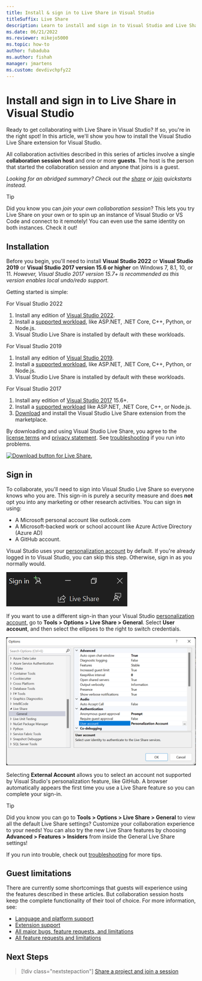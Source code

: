 ```yaml
---
title: Install & sign in to Live Share in Visual Studio
titleSuffix: Live Share
description: Learn to install and sign in to Visual Studio and Live Share so that you can collaborate on projects with your team.
ms.date: 06/21/2022
ms.reviewer: mikejo5000
ms.topic: how-to
author: fubaduba
ms.author: fishah
manager: jmartens
ms.custom: devdivchpfy22
---
```


<!--
Copyright © Microsoft Corporation
All rights reserved.
Creative Commons Attribution 4.0 License (International): https://creativecommons.org/licenses/by/4.0/legalcode
-->

# Install and sign in to Live Share in Visual Studio

Ready to get collaborating with Live Share in Visual Studio? If so, you're in the right spot! In this article, we'll show you how to install the Visual Studio Live Share extension for Visual Studio.

All collaboration activities described in this series of articles involve a single **collaboration session host** and one or more **guests**. The host is the person that started the collaboration session and anyone that joins is a guest.

*Looking for an abridged summary? Check out the [share](../quickstart/share.md) or [join](../quickstart/join.md) quickstarts instead.*

> [!TIP]
> Did you know you can *join your own collaboration session*? This lets you try Live Share on your own or to spin up an instance of Visual Studio or VS Code and connect to it remotely! You can even use the same identity on both instances. Check it out!

## Installation

Before you begin, you'll need to install **Visual Studio 2022** or **Visual Studio 2019** or  **Visual Studio 2017 version 15.6 or higher** on Windows 7, 8.1, 10, or 11. *However, Visual Studio 2017 version 15.7+ is recommended as this version enables local undo/redo support.*

Getting started is simple:

For Visual Studio 2022

1. Install any edition of [Visual Studio 2022](https://visualstudio.microsoft.com/vs/).
2. Install a [supported workload](../reference/platform-support.md#visual-studio), like ASP.NET, .NET Core, C++, Python, or Node.js.
3. Visual Studio Live Share is installed by default with these workloads.

For Visual Studio 2019

1. Install any edition of [Visual Studio 2019](https://visualstudio.microsoft.com/vs/).
2. Install a [supported workload](../reference/platform-support.md#visual-studio), like ASP.NET, .NET Core, C++, Python, or Node.js.
3. Visual Studio Live Share is installed by default with these workloads.

For Visual Studio 2017

1. Install any edition of [Visual Studio 2017](https://visualstudio.microsoft.com/vs/older-downloads/) 15.6+.
2. Install a [supported workload](../reference/platform-support.md) like ASP.NET, .NET Core, C++, or Node.js.
3. [Download](https://aka.ms/vsls-dl/vs) and install the Visual Studio Live Share extension from the marketplace.

By downloading and using Visual Studio Live Share, you agree to the [license terms](https://aka.ms/vsls-license) and [privacy statement](https://www.microsoft.com/en-us/privacystatement/EnterpriseDev/default.aspx). See [troubleshooting](../troubleshooting.md) if you run into problems.

[![Download button for Live Share.](../media/download.png)](https://aka.ms/vsls-dl/vs)

## Sign in

To collaborate, you'll need to sign into Visual Studio Live Share so everyone knows who you are. This sign-in is purely a security measure and does **not** opt you into any marketing or other research activities. You can sign in using:

- A Microsoft personal account like outlook.com
- A Microsoft-backed work or school account like Azure Active Directory (Azure AD)
- A GitHub account.

Visual Studio uses your [personalization account](/visualstudio/ide/signing-in-to-visual-studio) by default. If you're already logged in to Visual Studio, you can skip this step. Otherwise, sign in as you normally would.

![Screenshot that shows the Visual Studio sign in button.](../media/vs-sign-in-button.png)

If you want to use a different sign-in than your Visual Studio [personalization account](/visualstudio/ide/signing-in-to-visual-studio), go to **Tools > Options > Live Share > General**. Select **User account**, and then select the ellipses to the right to switch credentials.

![Screenshot that shows the Visual Studio Tools options for Live Share.](../media/vs-tools-optionsnew.png)

Selecting **External Account** allows you to select an account not supported by Visual Studio's personalization feature, like GitHub. A browser automatically appears the first time you use a Live Share feature so you can complete your sign-in.

>[!TIP]
>Did you know you can go to **Tools > Options > Live Share > General** to view all the default Live Share settings? Customize your collaboration experience to your needs! You can also try the new Live Share features by choosing **Advanced > Features > Insiders** from inside the General Live Share settings!  

If you run into trouble, check out [troubleshooting](../troubleshooting.md#sign-in) for more tips.

## Guest limitations

There are currently some shortcomings that guests will experience using the features described in these articles. But collaboration session hosts keep the complete functionality of their tool of choice. For more information, see:

- [Language and platform support](../reference/platform-support.md)
- [Extension support](../reference/extensions.md)
- [All major bugs, feature requests, and limitations](https://aka.ms/vsls-issues)
- [All feature requests and limitations](https://aka.ms/vsls-feature-requests)

## Next Steps

> [!div class="nextstepaction"]
> [Share a project and join a session](share-project-join-session-visual-studio.md)
